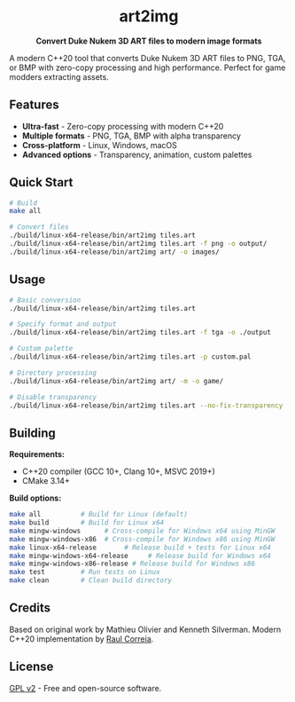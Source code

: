 <div align="center">
  <h1>art2img</h1>
  <p><strong>Convert Duke Nukem 3D ART files to modern image formats</strong></p>
</div>

A modern C++20 tool that converts Duke Nukem 3D ART files to PNG, TGA, or BMP with zero-copy processing and high performance.
Perfect for game modders extracting assets.

## Features

- **Ultra-fast** - Zero-copy processing with modern C++20
- **Multiple formats** - PNG, TGA, BMP with alpha transparency
- **Cross-platform** - Linux, Windows, macOS
- **Advanced options** - Transparency, animation, custom palettes

## Quick Start

```bash
# Build
make all

# Convert files
./build/linux-x64-release/bin/art2img tiles.art
./build/linux-x64-release/bin/art2img tiles.art -f png -o output/
./build/linux-x64-release/bin/art2img art/ -o images/
```

## Usage

```bash
# Basic conversion
./build/linux-x64-release/bin/art2img tiles.art

# Specify format and output
./build/linux-x64-release/bin/art2img tiles.art -f tga -o ./output

# Custom palette
./build/linux-x64-release/bin/art2img tiles.art -p custom.pal

# Directory processing
./build/linux-x64-release/bin/art2img art/ -m -o game/

# Disable transparency
./build/linux-x64-release/bin/art2img tiles.art --no-fix-transparency
```

## Building

**Requirements:**
- C++20 compiler (GCC 10+, Clang 10+, MSVC 2019+)
- CMake 3.14+

**Build options:**
```bash
make all          # Build for Linux (default)
make build        # Build for Linux x64
make mingw-windows      # Cross-compile for Windows x64 using MinGW
make mingw-windows-x86  # Cross-compile for Windows x86 using MinGW
make linux-x64-release       # Release build + tests for Linux x64
make mingw-windows-x64-release     # Release build for Windows x64
make mingw-windows-x86-release # Release build for Windows x86
make test         # Run tests on Linux
make clean        # Clean build directory
```

## Credits

Based on original work by Mathieu Olivier and Kenneth Silverman.
Modern C++20 implementation by [Raul Correia](https://github.com/raulcorreia7).

## License

[GPL v2](LICENSE) - Free and open-source software.